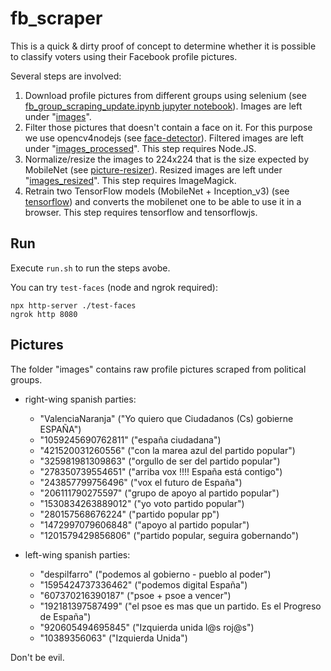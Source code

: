 # fb_scraper

This is a quick & dirty proof of concept to determine whether it is possible to classify voters using their Facebook profile pictures.

Several steps are involved:
1. Download profile pictures from different groups using selenium (see [fb_group_scraping_update.ipynb jupyter notebook](./fb_group_scraping_update.ipynb)). Images are left under "[images](./images)".
2. Filter those pictures that doesn't contain a face on it. For this purpose we use opencv4nodejs (see [face-detector](./face-detector)). Filtered images are left under "[images_processed](./images_processed)". This step requires Node.JS.
3. Normalize/resize the images to 224x224 that is the size expected by MobileNet (see [picture-resizer](./picture-resizer)). Resized images are left under  "[images_resized](./images_resized)". This step requires ImageMagick.
4. Retrain two TensorFlow models (MobileNet + Inception_v3) (see [tensorflow](./tensorflow)) and converts the mobilenet one to be able to use it in a browser. This step requires tensorflow and tensorflowjs.

## Run

Execute `run.sh` to run the steps avobe.

You can try `test-faces` (node and ngrok required):
```
npx http-server ./test-faces
ngrok http 8080
```

## Pictures

The folder "images" contains raw profile pictures scraped from political groups.

* right-wing spanish parties:
  - "ValenciaNaranja" ("Yo quiero que Ciudadanos (Cs) gobierne ESPAÑA")
  - "1059245690762811" ("españa ciudadana")
  - "421520031260556" ("con la marea azul del partido popular")
  - "325981981309863" ("orgullo de ser del partido popular")
  - "278350739554651" ("arriba vox !!!! España está contigo")
  - "243857799756496" ("vox el futuro de España")
  - "206111790275597" ("grupo de apoyo al partido popular")
  - "1530834263889012" ("yo voto partido popular")
  - "280157568676224" ("partido popular pp")
  - "1472997079606848" ("apoyo al partido popular")
  - "1201579429856806" ("partido popular, seguira gobernando")

* left-wing spanish parties:
  - "despilfarro" ("podemos al gobierno - pueblo al poder")
  - "1595424737336462" ("podemos digital España")
  - "607370216390187" ("psoe + psoe a vencer")
  - "192181397587499" ("el psoe es mas que un partido. Es el Progreso de España")
  - "920605494695845" ("Izquierda unida l@s roj@s")
  - "10389356063" ("Izquierda Unida")

Don't be evil.
